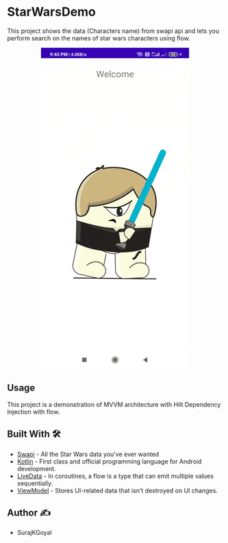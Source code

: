 # StarWarsDemo
This project shows the data (Characters name) from swapi api and lets you perform search on the names of star wars characters using flow.


<p align="center">
<img src="extras/swapi.gif"/>
</p>

## Usage

This project is a demonstration of MVVM architecture with Hilt Dependency Injection with flow.


## Built With 🛠

- [Swapi](https://swapi.dev/) - All the Star Wars data you've ever wanted
- [Kotlin](https://kotlinlang.org/) - First class and official programming language for Android development.
- [LiveData](https://developer.android.com/kotlin/flow) - In coroutines, a flow is a type that can emit multiple values sequentially.
- [ViewModel](https://developer.android.com/topic/libraries/architecture/viewmodel) - Stores UI-related data that isn't destroyed on UI changes. 

## Author ✍️

- SurajKGoyal